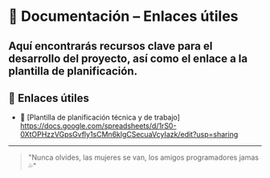 # 📁 Documentación – Enlaces útiles

Aquí encontrarás recursos clave para el desarrollo del proyecto, así como el enlace a la plantilla de planificación.
---

## 🔗 Enlaces útiles

* 📄 [Plantilla de planificación técnica y de trabajo] https://docs.google.com/spreadsheets/d/1rS0-0XtOPHzzVGpsGvfly1sCMn6klgCSecuaVcyIazk/edit?usp=sharing

---

> "Nunca olvides, las mujeres se  van, los amigos programadores jamas💦" 
